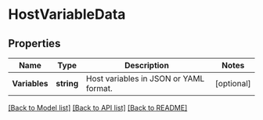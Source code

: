 # HostVariableData

## Properties
Name | Type | Description | Notes
------------ | ------------- | ------------- | -------------
**Variables** | **string** | Host variables in JSON or YAML format. | [optional] 

[[Back to Model list]](../README.md#documentation-for-models) [[Back to API list]](../README.md#documentation-for-api-endpoints) [[Back to README]](../README.md)

